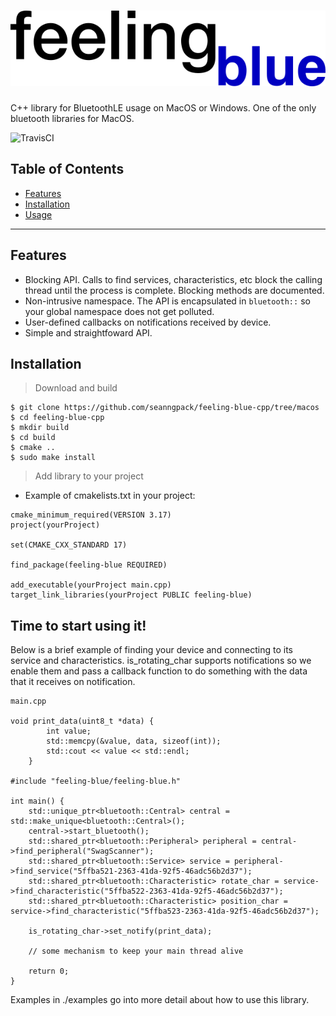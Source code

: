 # ![feeling-blue-logo](docs/img/feeling_blue_cpp.png)
C++ library for BluetoothLE usage on MacOS or Windows. One of the only bluetooth libraries for MacOS.

![TravisCI](https://img.shields.io/travis/seanngpack/feeling-blue-cpp)

## Table of Contents

- [Features](#features)
- [Installation](#installation)
- [Usage](#Time-to-start-using-it)


---

## Features

* Blocking API. Calls to find services, characteristics, etc block the calling thread until the process is complete.
Blocking methods are documented.
* Non-intrusive namespace. The API is encapsulated in ```bluetooth::``` so your global namespace does not get polluted.
* User-defined callbacks on notifications received by device.
* Simple and straightfoward API.

## Installation

> Download and build
```
$ git clone https://github.com/seanngpack/feeling-blue-cpp/tree/macos
$ cd feeling-blue-cpp
$ mkdir build
$ cd build
$ cmake ..
$ sudo make install
```

> Add library to your project

* Example of cmakelists.txt in your project:

```
cmake_minimum_required(VERSION 3.17)
project(yourProject)

set(CMAKE_CXX_STANDARD 17)

find_package(feeling-blue REQUIRED)

add_executable(yourProject main.cpp)
target_link_libraries(yourProject PUBLIC feeling-blue)

```



## Time to start using it!
Below is a brief example of finding your device and connecting
to its service and characteristics. is_rotating_char supports notifications
so we enable them and pass a callback function to do something with the data
that it receives on notification.

```
main.cpp

void print_data(uint8_t *data) {
        int value;
        std::memcpy(&value, data, sizeof(int));
        std::cout << value << std::endl;
    }

#include "feeling-blue/feeling-blue.h"

int main() {
    std::unique_ptr<bluetooth::Central> central = std::make_unique<bluetooth::Central>();
    central->start_bluetooth();
    std::shared_ptr<bluetooth::Peripheral> peripheral = central->find_peripheral("SwagScanner");
    std::shared_ptr<bluetooth::Service> service = peripheral->find_service("5ffba521-2363-41da-92f5-46adc56b2d37");
    std::shared_ptr<bluetooth::Characteristic> rotate_char = service->find_characteristic("5ffba522-2363-41da-92f5-46adc56b2d37");
    std::shared_ptr<bluetooth::Characteristic> position_char = service->find_characteristic("5ffba523-2363-41da-92f5-46adc56b2d37");

    is_rotating_char->set_notify(print_data);

    // some mechanism to keep your main thread alive
  
    return 0;
}
```

Examples in ./examples go into more detail about how to use this library. 
